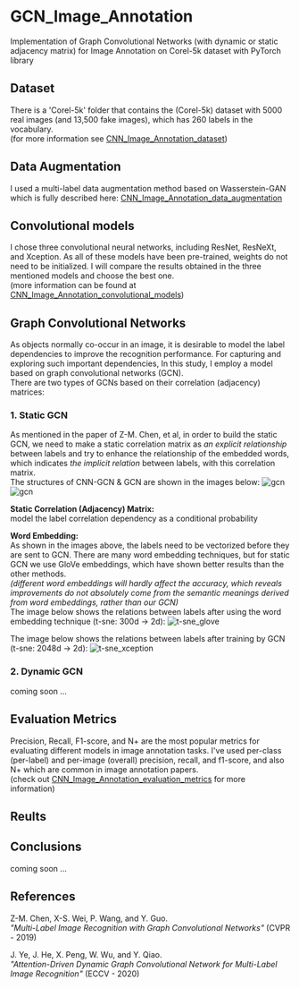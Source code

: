 # GCN_Image_Annotation
Implementation of Graph Convolutional Networks (with dynamic or static adjacency matrix) for Image Annotation on Corel-5k dataset with PyTorch library

## Dataset
There is a 'Corel-5k' folder that contains the (Corel-5k) dataset with 5000 real images (and 13,500 fake images), which has 260 labels in the vocabulary. <br >
(for more information see [CNN_Image_Annotation_dataset](https://github.com/parham1998/CNN_Image_Annotaion#dataset))

## Data Augmentation
I used a multi-label data augmentation method based on Wasserstein-GAN which is fully described here: [CNN_Image_Annotation_data_augmentation](https://github.com/parham1998/CNN_Image_Annotaion#data-augmentation)

## Convolutional models
I chose three convolutional neural networks, including ResNet, ResNeXt, and Xception. As all of these models have been pre-trained, weights do not need to be initialized. I will compare the results obtained in the three mentioned models and choose the best one. <br > 
(more information can be found at  [CNN_Image_Annotation_convolutional_models](https://github.com/parham1998/CNN_Image_Annotaion#convolutional-models))

## Graph Convolutional Networks
As objects normally co-occur in an image, it is desirable to model the label dependencies to improve the recognition performance.
For capturing and exploring such important dependencies, In this study, I employ a model based on graph convolutional networks (GCN). <br >
There are two types of GCNs based on their correlation (adjacency) matrices: 

### 1. Static GCN
As mentioned in the paper of Z-M. Chen, et al, in order to build the static GCN, we need to make a static correlation matrix as *an explicit relationship* between labels and try to enhance the relationship of the embedded words, which indicates *the implicit relation* between labels, with this correlation matrix. <br >
The structures of CNN-GCN & GCN are shown in the images below:
![gcn](https://user-images.githubusercontent.com/85555218/173224754-5c02046d-133b-4c75-8162-261f911fba05.png)
![gcn](https://user-images.githubusercontent.com/85555218/173225823-6846cc2e-1579-43a2-9cbe-cb2e926a2955.png)

**Static Correlation (Adjacency) Matrix:** <br >
model the label correlation dependency as a conditional probability

**Word Embedding:** <br >
As shown in the images above, the labels need to be vectorized before they are sent to GCN. There are many word embedding techniques, but for static GCN we use GloVe embeddings, which have shown better results than the other methods. <br >
*(different word embeddings will hardly affect the accuracy, which reveals improvements do not absolutely come from the semantic meanings derived from word embeddings, rather than our GCN)* <br>
The image below shows the relations between labels after using the word embedding technique (t-sne: 300d -> 2d):
![t-sne_glove](https://user-images.githubusercontent.com/85555218/173227980-947b5dce-4352-4ee5-8863-004aa06db1ba.png)

The image below shows the relations between labels after training by GCN (t-sne: 2048d -> 2d):
![t-sne_xception](https://user-images.githubusercontent.com/85555218/173228140-28f372a3-ab26-452c-9f6e-425f3710fc84.png)

### 2. Dynamic GCN
coming soon ...

## Evaluation Metrics
Precision, Recall, F1-score, and N+ are the most popular metrics for evaluating different models in image annotation tasks.
I've used per-class (per-label) and per-image (overall) precision, recall, and f1-score, and also N+ which are common in image annotation papers. <br >
(check out [CNN_Image_Annotation_evaluation_metrics](https://github.com/parham1998/CNN_Image_Annotaion#evaluation-metrics) for more information)

## Reults

## Conclusions
coming soon ...

## References
Z-M. Chen, X-S. Wei, P. Wang, and Y. Guo. <br />
*"Multi-Label Image Recognition with Graph Convolutional Networks"* (CVPR - 2019)

J. Ye, J. He, X. Peng, W. Wu, and Y. Qiao. <br />
*"Attention-Driven Dynamic Graph Convolutional Network for Multi-Label Image Recognition"* (ECCV - 2020)
